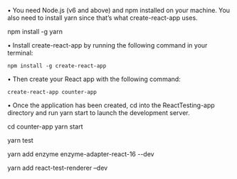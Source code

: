 •	You need Node.js (v6 and above) and npm installed on your machine. 
You also need to install yarn since that’s what create-react-app uses.

npm install -g yarn

•	Install create-react-app by running the following command in your terminal:

    npm install -g create-react-app
    
•	Then create your React app with the following command:

    create-react-app counter-app
    
  •	Once the application has been created, cd into the ReactTesting-app directory and run yarn start to launch the development server. 

  cd counter-app
  yarn start

 yarn test


 yarn add enzyme enzyme-adapter-react-16 --dev


 yarn add react-test-renderer –dev


